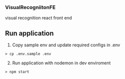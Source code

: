 ### VisualRecogniitonFE
visual recognition react front end 

## Run application

1. Copy sample env and update required configs in .env
```
> cp .env.sample .env
```
2. Run application with nodemon in dev enviroment
```
> npm start
```
